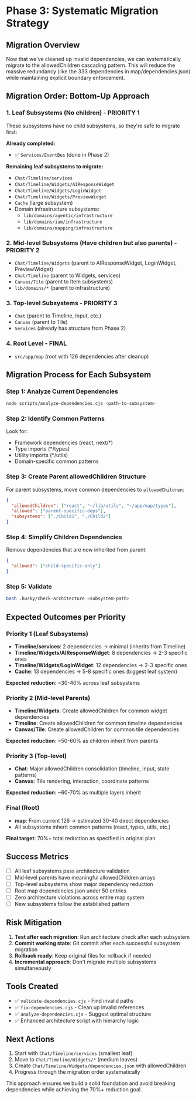 # Phase 3: Systematic Migration Strategy

## Migration Overview

Now that we've cleaned up invalid dependencies, we can systematically migrate to the allowedChildren cascading pattern. This will reduce the massive redundancy (like the 333 dependencies in map/dependencies.json) while maintaining explicit boundary enforcement.

## Migration Order: Bottom-Up Approach

### 1. Leaf Subsystems (No children) - PRIORITY 1
These subsystems have no child subsystems, so they're safe to migrate first:

**Already completed:**
- ✅ `Services/EventBus` (done in Phase 2)

**Remaining leaf subsystems to migrate:**
- `Chat/Timeline/services`
- `Chat/Timeline/Widgets/AIResponseWidget`
- `Chat/Timeline/Widgets/LoginWidget`
- `Chat/Timeline/Widgets/PreviewWidget`
- `Cache` (large subsystem)
- Domain infrastructure subsystems:
  - `lib/domains/agentic/infrastructure`
  - `lib/domains/iam/infrastructure` 
  - `lib/domains/mapping/infrastructure`

### 2. Mid-level Subsystems (Have children but also parents) - PRIORITY 2
- `Chat/Timeline/Widgets` (parent to AIResponseWidget, LoginWidget, PreviewWidget)
- `Chat/Timeline` (parent to Widgets, services)
- `Canvas/Tile` (parent to Item subsystems)
- `lib/domains/*` (parent to infrastructure)

### 3. Top-level Subsystems - PRIORITY 3
- `Chat` (parent to Timeline, Input, etc.)
- `Canvas` (parent to Tile)
- `Services` (already has structure from Phase 2)

### 4. Root Level - FINAL
- `src/app/map` (root with 126 dependencies after cleanup)

## Migration Process for Each Subsystem

### Step 1: Analyze Current Dependencies
```bash
node scripts/analyze-dependencies.cjs <path-to-subsystem>
```

### Step 2: Identify Common Patterns
Look for:
- Framework dependencies (react, next/*)
- Type imports (*/types)
- Utility imports (*/utils) 
- Domain-specific common patterns

### Step 3: Create Parent allowedChildren Structure
For parent subsystems, move common dependencies to `allowedChildren`:
```json
{
  "allowedChildren": ["react", "~/lib/utils", "~/app/map/types"],
  "allowed": ["parent-specific-deps"],
  "subsystems": ["./Child1", "./Child2"]
}
```

### Step 4: Simplify Children Dependencies
Remove dependencies that are now inherited from parent:
```json
{
  "allowed": ["child-specific-only"]
}
```

### Step 5: Validate
```bash
bash .husky/check-architecture <subsystem-path>
```

## Expected Outcomes per Priority

### Priority 1 (Leaf Subsystems)
- **Timeline/services**: 2 dependencies → minimal (inherits from Timeline)
- **Timeline/Widgets/AIResponseWidget**: 8 dependencies → 2-3 specific ones
- **Timeline/Widgets/LoginWidget**: 12 dependencies → 2-3 specific ones
- **Cache**: 13 dependencies → 5-8 specific ones (biggest leaf system)

**Expected reduction**: ~30-40% across leaf subsystems

### Priority 2 (Mid-level Parents) 
- **Timeline/Widgets**: Create allowedChildren for common widget dependencies
- **Timeline**: Create allowedChildren for common timeline dependencies  
- **Canvas/Tile**: Create allowedChildren for common tile dependencies

**Expected reduction**: ~50-60% as children inherit from parents

### Priority 3 (Top-level)
- **Chat**: Major allowedChildren consolidation (timeline, input, state patterns)
- **Canvas**: Tile rendering, interaction, coordinate patterns

**Expected reduction**: ~60-70% as multiple layers inherit

### Final (Root)
- **map**: From current 126 → estimated 30-40 direct dependencies
- All subsystems inherit common patterns (react, types, utils, etc.)

**Final target**: 70%+ total reduction as specified in original plan

## Success Metrics

- [ ] All leaf subsystems pass architecture validation
- [ ] Mid-level parents have meaningful allowedChildren arrays
- [ ] Top-level subsystems show major dependency reduction
- [ ] Root map dependencies.json under 50 entries
- [ ] Zero architecture violations across entire map system
- [ ] New subsystems follow the established pattern

## Risk Mitigation

1. **Test after each migration**: Run architecture check after each subsystem
2. **Commit working state**: Git commit after each successful subsystem migration
3. **Rollback ready**: Keep original files for rollback if needed
4. **Incremental approach**: Don't migrate multiple subsystems simultaneously

## Tools Created

- ✅ `validate-dependencies.cjs` - Find invalid paths
- ✅ `fix-dependencies.cjs` - Clean up invalid references  
- ✅ `analyze-dependencies.cjs` - Suggest optimal structure
- ✅ Enhanced architecture script with hierarchy logic

## Next Actions

1. Start with `Chat/Timeline/services` (smallest leaf)
2. Move to `Chat/Timeline/Widgets/*` (medium leaves)
3. Create `Chat/Timeline/Widgets/dependencies.json` with allowedChildren
4. Progress through the migration order systematically

This approach ensures we build a solid foundation and avoid breaking dependencies while achieving the 70%+ reduction goal.
